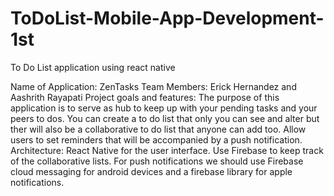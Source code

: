 # ToDoList-Mobile-App-Development-1st
To Do List application using react native

Name of Application: ZenTasks
Team Members: Erick Hernandez and Aashrith Rayapati
Project goals and features: The purpose of this application is to serve as hub to keep up with your pending tasks and your peers to dos. You can create a to do list that only you can see and alter but ther will also be a collaborative to do list that anyone can add too. Allow users to set reminders that will be accompanied by a push notification.
Architecture: React Native for the user interface. Use Firebase to keep track of the collaborative lists. For push notifications we should use Firebase cloud messaging for android devices and a firebase library for apple notifications.
